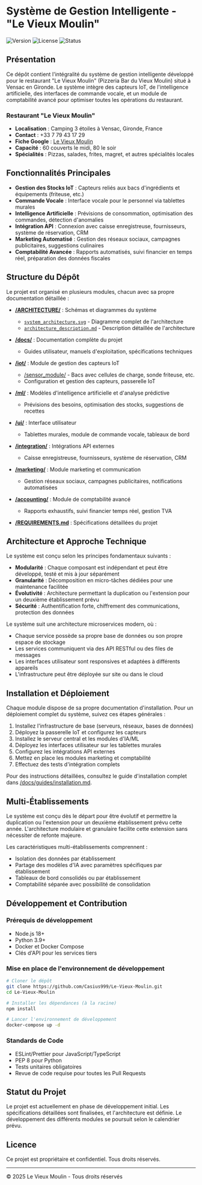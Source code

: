 # Système de Gestion Intelligente - "Le Vieux Moulin"

![Version](https://img.shields.io/badge/version-1.0.0-blue.svg)
![License](https://img.shields.io/badge/license-Proprietary-red.svg)
![Status](https://img.shields.io/badge/status-In%20Development-yellow.svg)

## Présentation

Ce dépôt contient l'intégralité du système de gestion intelligente développé pour le restaurant "Le Vieux Moulin" (Pizzeria Bar du Vieux Moulin) situé à Vensac en Gironde. Le système intègre des capteurs IoT, de l'intelligence artificielle, des interfaces de commande vocale, et un module de comptabilité avancé pour optimiser toutes les opérations du restaurant.

### Restaurant "Le Vieux Moulin"
- **Localisation** : Camping 3 étoiles à Vensac, Gironde, France
- **Contact** : +33 7 79 43 17 29
- **Fiche Google** : [Le Vieux Moulin](https://g.co/kgs/ua1rt2j)
- **Capacité** : 60 couverts le midi, 80 le soir
- **Spécialités** : Pizzas, salades, frites, magret, et autres spécialités locales

## Fonctionnalités Principales

- **Gestion des Stocks IoT** : Capteurs reliés aux bacs d'ingrédients et équipements (friteuse, etc.)
- **Commande Vocale** : Interface vocale pour le personnel via tablettes murales
- **Intelligence Artificielle** : Prévisions de consommation, optimisation des commandes, détection d'anomalies
- **Intégration API** : Connexion avec caisse enregistreuse, fournisseurs, système de réservation, CRM
- **Marketing Automatisé** : Gestion des réseaux sociaux, campagnes publicitaires, suggestions culinaires
- **Comptabilité Avancée** : Rapports automatisés, suivi financier en temps réel, préparation des données fiscales

## Structure du Dépôt

Le projet est organisé en plusieurs modules, chacun avec sa propre documentation détaillée :

- **[/ARCHITECTURE/](./ARCHITECTURE/)** : Schémas et diagrammes du système
  - [`system_architecture.svg`](./ARCHITECTURE/system_architecture.svg) - Diagramme complet de l'architecture
  - [`architecture_description.md`](./ARCHITECTURE/architecture_description.md) - Description détaillée de l'architecture

- **[/docs/](./docs/)** : Documentation complète du projet
  - Guides utilisateur, manuels d'exploitation, spécifications techniques

- **[/iot/](./iot/)** : Module de gestion des capteurs IoT
  - [/sensor_module/](./iot/sensor_module/) - Bacs avec cellules de charge, sonde friteuse, etc.
  - Configuration et gestion des capteurs, passerelle IoT

- **[/ml/](./ml/)** : Modèles d'intelligence artificielle et d'analyse prédictive
  - Prévisions des besoins, optimisation des stocks, suggestions de recettes

- **[/ui/](./ui/)** : Interface utilisateur
  - Tablettes murales, module de commande vocale, tableaux de bord

- **[/integration/](./integration/)** : Intégrations API externes
  - Caisse enregistreuse, fournisseurs, système de réservation, CRM

- **[/marketing/](./marketing/)** : Module marketing et communication
  - Gestion réseaux sociaux, campagnes publicitaires, notifications automatisées

- **[/accounting/](./accounting/)** : Module de comptabilité avancé
  - Rapports exhaustifs, suivi financier temps réel, gestion TVA

- **[/REQUIREMENTS.md](./REQUIREMENTS.md)** : Spécifications détaillées du projet

## Architecture et Approche Technique

Le système est conçu selon les principes fondamentaux suivants :

- **Modularité** : Chaque composant est indépendant et peut être développé, testé et mis à jour séparément
- **Granularité** : Décomposition en micro-tâches dédiées pour une maintenance facilitée
- **Évolutivité** : Architecture permettant la duplication ou l'extension pour un deuxième établissement prévu
- **Sécurité** : Authentification forte, chiffrement des communications, protection des données

Le système suit une architecture microservices modern, où :
- Chaque service possède sa propre base de données ou son propre espace de stockage
- Les services communiquent via des API RESTful ou des files de messages
- Les interfaces utilisateur sont responsives et adaptées à différents appareils
- L'infrastructure peut être déployée sur site ou dans le cloud

## Installation et Déploiement

Chaque module dispose de sa propre documentation d'installation. Pour un déploiement complet du système, suivez ces étapes générales :

1. Installez l'infrastructure de base (serveurs, réseaux, bases de données)
2. Déployez la passerelle IoT et configurez les capteurs
3. Installez le serveur central et les modules d'IA/ML
4. Déployez les interfaces utilisateur sur les tablettes murales
5. Configurez les intégrations API externes
6. Mettez en place les modules marketing et comptabilité
7. Effectuez des tests d'intégration complets

Pour des instructions détaillées, consultez le guide d'installation complet dans [/docs/guides/installation.md](./docs/README.md).

## Multi-Établissements

Le système est conçu dès le départ pour être évolutif et permettre la duplication ou l'extension pour un deuxième établissement prévu cette année. L'architecture modulaire et granulaire facilite cette extension sans nécessiter de refonte majeure.

Les caractéristiques multi-établissements comprennent :
- Isolation des données par établissement
- Partage des modèles d'IA avec paramètres spécifiques par établissement
- Tableaux de bord consolidés ou par établissement
- Comptabilité séparée avec possibilité de consolidation

## Développement et Contribution

### Prérequis de développement
- Node.js 18+
- Python 3.9+
- Docker et Docker Compose
- Clés d'API pour les services tiers

### Mise en place de l'environnement de développement
```bash
# Cloner le dépôt
git clone https://github.com/Casius999/Le-Vieux-Moulin.git
cd Le-Vieux-Moulin

# Installer les dépendances (à la racine)
npm install

# Lancer l'environnement de développement
docker-compose up -d
```

### Standards de Code
- ESLint/Prettier pour JavaScript/TypeScript
- PEP 8 pour Python
- Tests unitaires obligatoires
- Revue de code requise pour toutes les Pull Requests

## Statut du Projet

Le projet est actuellement en phase de développement initial. Les spécifications détaillées sont finalisées, et l'architecture est définie. Le développement des différents modules se poursuit selon le calendrier prévu.

## Licence

Ce projet est propriétaire et confidentiel. Tous droits réservés.

---

© 2025 Le Vieux Moulin - Tous droits réservés

